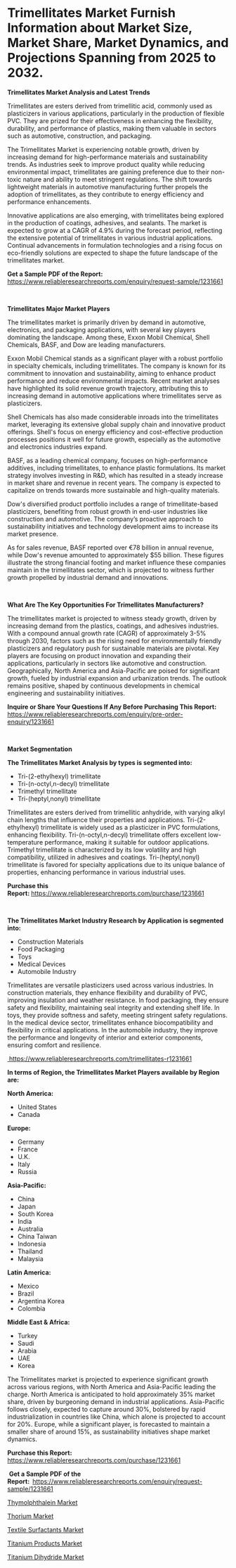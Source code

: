 <p><h1>Trimellitates Market Furnish Information about Market Size, Market Share, Market Dynamics, and Projections Spanning from 2025 to 2032.</h1></p><p><strong>Trimellitates Market Analysis and Latest Trends</strong></p>
<p><p>Trimellitates are esters derived from trimellitic acid, commonly used as plasticizers in various applications, particularly in the production of flexible PVC. They are prized for their effectiveness in enhancing the flexibility, durability, and performance of plastics, making them valuable in sectors such as automotive, construction, and packaging.</p><p>The Trimellitates Market is experiencing notable growth, driven by increasing demand for high-performance materials and sustainability trends. As industries seek to improve product quality while reducing environmental impact, trimellitates are gaining preference due to their non-toxic nature and ability to meet stringent regulations. The shift towards lightweight materials in automotive manufacturing further propels the adoption of trimellitates, as they contribute to energy efficiency and performance enhancements.</p><p>Innovative applications are also emerging, with trimellitates being explored in the production of coatings, adhesives, and sealants. The market is expected to grow at a CAGR of 4.9% during the forecast period, reflecting the extensive potential of trimellitates in various industrial applications. Continual advancements in formulation technologies and a rising focus on eco-friendly solutions are expected to shape the future landscape of the trimellitates market.</p></p>
<p><strong>Get a Sample PDF of the Report:&nbsp;</strong> <a href="https://www.reliableresearchreports.com/enquiry/request-sample/1231661?utm_campaign=37&utm_medium=2&utm_source=Github&utm_content=ia&utm_term=31012025&utm_id=trimellitates">https://www.reliableresearchreports.com/enquiry/request-sample/1231661</a></p>
<p>&nbsp;</p>
<p><strong>Trimellitates Major Market Players</strong></p>
<p><p>The trimellitates market is primarily driven by demand in automotive, electronics, and packaging applications, with several key players dominating the landscape. Among these, Exxon Mobil Chemical, Shell Chemicals, BASF, and Dow are leading manufacturers.</p><p>Exxon Mobil Chemical stands as a significant player with a robust portfolio in specialty chemicals, including trimellitates. The company is known for its commitment to innovation and sustainability, aiming to enhance product performance and reduce environmental impacts. Recent market analyses have highlighted its solid revenue growth trajectory, attributing this to increasing demand in automotive applications where trimellitates serve as plasticizers.</p><p>Shell Chemicals has also made considerable inroads into the trimellitates market, leveraging its extensive global supply chain and innovative product offerings. Shell's focus on energy efficiency and cost-effective production processes positions it well for future growth, especially as the automotive and electronics industries expand.</p><p>BASF, as a leading chemical company, focuses on high-performance additives, including trimellitates, to enhance plastic formulations. Its market strategy involves investing in R&D, which has resulted in a steady increase in market share and revenue in recent years. The company is expected to capitalize on trends towards more sustainable and high-quality materials.</p><p>Dow's diversified product portfolio includes a range of trimellitate-based plasticizers, benefiting from robust growth in end-user industries like construction and automotive. The company’s proactive approach to sustainability initiatives and technology development aims to increase its market presence.</p><p>As for sales revenue, BASF reported over €78 billion in annual revenue, while Dow's revenue amounted to approximately $55 billion. These figures illustrate the strong financial footing and market influence these companies maintain in the trimellitates sector, which is projected to witness further growth propelled by industrial demand and innovations.</p></p>
<p>&nbsp;</p>
<p><strong>What Are The Key Opportunities For Trimellitates Manufacturers?</strong></p>
<p><p>The trimellitates market is projected to witness steady growth, driven by increasing demand from the plastics, coatings, and adhesives industries. With a compound annual growth rate (CAGR) of approximately 3-5% through 2030, factors such as the rising need for environmentally friendly plasticizers and regulatory push for sustainable materials are pivotal. Key players are focusing on product innovation and expanding their applications, particularly in sectors like automotive and construction. Geographically, North America and Asia-Pacific are poised for significant growth, fueled by industrial expansion and urbanization trends. The outlook remains positive, shaped by continuous developments in chemical engineering and sustainability initiatives.</p></p>
<p><strong>Inquire or Share Your Questions If Any Before Purchasing This Report:</strong> <a href="https://www.reliableresearchreports.com/enquiry/pre-order-enquiry/1231661?utm_campaign=37&utm_medium=2&utm_source=Github&utm_content=ia&utm_term=31012025&utm_id=trimellitates">https://www.reliableresearchreports.com/enquiry/pre-order-enquiry/1231661</a></p>
<p>&nbsp;</p>
<p><strong>Market Segmentation</strong></p>
<p><strong>The Trimellitates Market Analysis by types is segmented into:</strong></p>
<p><ul><li>Tri-(2-ethylhexyl) trimellitate</li><li>Tri-(n-octyl,n-decyl) trimellitate</li><li>Trimethyl trimellitate</li><li>Tri-(heptyl,nonyl) trimellitate</li></ul></p>
<p><p>Trimellitates are esters derived from trimellitic anhydride, with varying alkyl chain lengths that influence their properties and applications. Tri-(2-ethylhexyl) trimellitate is widely used as a plasticizer in PVC formulations, enhancing flexibility. Tri-(n-octyl,n-decyl) trimellitate offers excellent low-temperature performance, making it suitable for outdoor applications. Trimethyl trimellitate is characterized by its low volatility and high compatibility, utilized in adhesives and coatings. Tri-(heptyl,nonyl) trimellitate is favored for specialty applications due to its unique balance of properties, enhancing performance in various industrial uses.</p></p>
<p><strong>Purchase this Report:&nbsp;</strong><a href="https://www.reliableresearchreports.com/purchase/1231661?utm_campaign=37&utm_medium=2&utm_source=Github&utm_content=ia&utm_term=31012025&utm_id=trimellitates">https://www.reliableresearchreports.com/purchase/1231661</a></p>
<p>&nbsp;</p>
<p><strong>The Trimellitates Market Industry Research by Application is segmented into:</strong></p>
<p><ul><li>Construction Materials</li><li>Food Packaging</li><li>Toys</li><li>Medical Devices</li><li>Automobile Industry</li></ul></p>
<p><p>Trimellitates are versatile plasticizers used across various industries. In construction materials, they enhance flexibility and durability of PVC, improving insulation and weather resistance. In food packaging, they ensure safety and flexibility, maintaining seal integrity and extending shelf life. In toys, they provide softness and safety, meeting stringent safety regulations. In the medical device sector, trimellitates enhance biocompatibility and flexibility in critical applications. In the automobile industry, they improve the performance and longevity of interior and exterior components, ensuring comfort and resilience.</p></p>
<p><a href="https://www.reliableresearchreports.com/trimellitates-r1231661?utm_campaign=37&utm_medium=2&utm_source=Github&utm_content=ia&utm_term=31012025&utm_id=trimellitates">&nbsp;https://www.reliableresearchreports.com/trimellitates-r1231661</a></p>
<p><strong>In terms of Region, the Trimellitates Market Players available by Region are:</strong></p>
<p>
    <p> <strong> North America: </strong>
        <ul>
            <li>United States</li>
            <li>Canada</li>
        </ul>
        </p> 
    <p> <strong> Europe: </strong>
        <ul>
            <li>Germany</li>
            <li>France</li>
            <li>U.K.</li>
            <li>Italy</li>
            <li>Russia</li>
        </ul>
        </p> 
    <p> <strong> Asia-Pacific: </strong>
        <ul>
            <li>China</li>
            <li>Japan</li>
            <li>South Korea</li>
            <li>India</li>
            <li>Australia</li>
            <li>China Taiwan</li>
            <li>Indonesia</li>
            <li>Thailand</li>
            <li>Malaysia</li>
        </ul>
        </p> 
    <p> <strong> Latin America: </strong>
        <ul>
            <li>Mexico</li>
            <li>Brazil</li>
            <li>Argentina Korea</li>
            <li>Colombia</li>
        </ul>
        </p> 
    <p> <strong> Middle East & Africa: </strong>
        <ul>
            <li>Turkey</li>
            <li>Saudi</li>
            <li>Arabia</li>
            <li>UAE</li>
            <li>Korea</li>
        </ul>
    </p>
    </p>
<p><p>The Trimellitates market is projected to experience significant growth across various regions, with North America and Asia-Pacific leading the charge. North America is anticipated to hold approximately 35% market share, driven by burgeoning demand in industrial applications. Asia-Pacific follows closely, expected to capture around 30%, bolstered by rapid industrialization in countries like China, which alone is projected to account for 20%. Europe, while a significant player, is forecasted to maintain a smaller share of around 15%, as sustainability initiatives shape market dynamics.</p></p>
<p><strong>Purchase this Report: </strong><a href="https://www.reliableresearchreports.com/purchase/1231661?utm_campaign=37&utm_medium=2&utm_source=Github&utm_content=ia&utm_term=31012025&utm_id=trimellitates">https://www.reliableresearchreports.com/purchase/1231661</a></p>
<p>&nbsp;<strong>Get a Sample PDF of the Report:&nbsp;&nbsp;</strong><a href="https://www.reliableresearchreports.com/enquiry/request-sample/1231661?utm_campaign=37&utm_medium=2&utm_source=Github&utm_content=ia&utm_term=31012025&utm_id=trimellitates">https://www.reliableresearchreports.com/enquiry/request-sample/1231661</a></p>
<p><strong></strong></p>
<p><p><a href="https://github.com/pelahotayabe/Market-Research-Report-List-1/blob/main/thymolphthalein-market.md?utm_campaign=37&utm_medium=2&utm_source=Github&utm_content=ia&utm_term=31012025&utm_id=trimellitates">Thymolphthalein Market</a></p><p><a href="https://github.com/cheryjhonson/Market-Research-Report-List-1/blob/main/thorium-market.md?utm_campaign=37&utm_medium=2&utm_source=Github&utm_content=ia&utm_term=31012025&utm_id=trimellitates">Thorium Market</a></p><p><a href="https://github.com/dierdrecrichton210/Market-Research-Report-List-1/blob/main/textile-surfactants-market.md?utm_campaign=37&utm_medium=2&utm_source=Github&utm_content=ia&utm_term=31012025&utm_id=trimellitates">Textile Surfactants Market</a></p><p><a href="https://github.com/elitasvimal/Market-Research-Report-List-1/blob/main/titanium-products-market.md?utm_campaign=37&utm_medium=2&utm_source=Github&utm_content=ia&utm_term=31012025&utm_id=trimellitates">Titanium Products Market</a></p><p><a href="https://github.com/raeezkenedz/Market-Research-Report-List-1/blob/main/titanium-dihydride-market.md?utm_campaign=37&utm_medium=2&utm_source=Github&utm_content=ia&utm_term=31012025&utm_id=trimellitates">Titanium Dihydride Market</a></p></p>